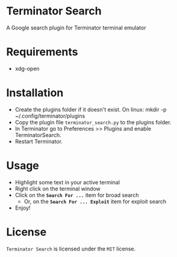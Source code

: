 # Terminator Search
A Google search plugin for Terminator terminal emulator

# Requirements
  - xdg-open

# Installation
  - Create the plugins folder if it doesn't exist. On linux: mkdir -p ~/.config/terminator/plugins
  - Copy the plugin file `terminator_search.py` to the plugins folder.
  - In Terminator go to Preferences >> Plugins and enable TerminatorSearch.
  - Restart Terminator.

# Usage
  - Highlight some text in your active terminal
  - Right click on the terminal window
  - Click on the **`Search For ...`** item for broad search
    - Or, on the **`Search For ... Exploit`** item for exploit search
  - Enjoy!

# License
`Terminator Search` is licensed under the `MIT` license.
